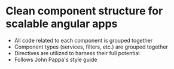 # Clean component structure for scalable angular apps

- All code related to each component is grouped together
- Component types (services, filters, etc.) are grouped together
- Directives are utilized to harness their full potential
- Follows John Pappa's style guide
